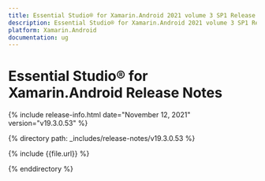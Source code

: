```yaml
---
title: Essential Studio® for Xamarin.Android 2021 volume 3 SP1 Release Notes  
description: Essential Studio® for Xamarin.Android 2021 volume 3 SP1 Release Notes  
platform: Xamarin.Android
documentation: ug
---
```


# Essential Studio® for Xamarin.Android  Release Notes  

{% include release-info.html date="November 12, 2021"  version="v19.3.0.53" %} 


{% directory path: _includes/release-notes/v19.3.0.53 %}

{% include {{file.url}} %}

{% enddirectory %}